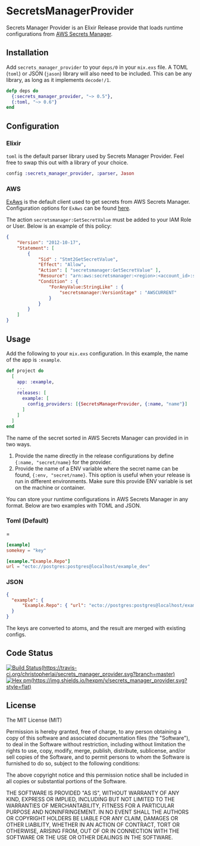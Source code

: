 # SecretsManagerProvider
Secrets Manager Provider is an Elixir Release provide that loads runtime configurations from [AWS Secrets Manager](https://aws.amazon.com/secrets-manager/).

## Installation
Add `secrets_manager_provider` to your `deps/0` in your `mix.exs` file. A TOML (`toml`) or JSON (`jason`) library will also need to be included. This can be any library, as long as it implements `decode!/1`. 

```elixir
defp deps do
  {:secrets_manager_provider, "~> 0.5"},
  {:toml, "~> 0.6"}
end
```

## Configuration
### Elixir
`toml` is the default parser library used by Secrets Manager Provider. Feel free to swap this out with a library of your choice.

```elixir
config :secrets_manager_provider, :parser, Jason
```

### AWS
[ExAws](https://hexdocs.pm/ex_aws/ExAws.html) is the default client used to get secrets from AWS Secrets Manager. Configuration options for `ExAws` can be found [here](https://hexdocs.pm/ex_aws/ExAws.html#module-aws-key-configuration).

The action `secretsmanager:GetSecretValue` must be added to your IAM Role or User. Below is an example of this policy:
```json
{
    "Version": "2012-10-17",
    "Statement": [
        {
            "Sid" : "Stmt2GetSecretValue",  
            "Effect": "Allow",
            "Action": [ "secretsmanager:GetSecretValue" ],
            "Resource": "arn:aws:secretsmanager:<region>:<account_id>:secret:<secret-name>",
            "Condition" : { 
                "ForAnyValue:StringLike" : {
                    "secretsmanager:VersionStage" : "AWSCURRENT" 
                } 
            }
        }
    ]
}
```

## Usage
Add the following to your `mix.exs` configuration. In this example, the name of the app is `:example`.

```elixir
def project do
  [
    app: :example,
    ...
    releases: [ 
      example: [
        config_providers: [{SecretsManagerProvider, {:name, "name"}]
      ]
    ]
  ]
end
```

The name of the secret sorted in AWS Secrets Manager can provided in in two ways.
1. Provide the name directly in the release configurations by define `{:name, "secret/name}` for the provider.
2. Provide the name of a ENV variable where the secret name can be found, `{:env, "secret/name}`. This option is useful when your release is run in different environments. Make sure this provide ENV variable is set on the machine or container.

You can store your runtime configurations in AWS Secrets Manager in any format. Below are two examples with TOML and JSON.
### Toml  (Default)
=
```toml
[example]
somekey = "key"

[example."Example.Repo"]
url = "ecto://postgres:postgres@localhost/example_dev"
```

### JSON
```json
{
  "example": {
      "Example.Repo": { "url": "ecto://postgres:postgres@localhost/example_dev"}
  }
}
```

The keys are converted to atoms, and the result are merged with existing configs.

## Code Status
[![Build Status](#)(https://travis-ci.org/christopherlai/secrets_manager_provider.svg?branch=master)](https://travis-ci.org/christopherlai/secrets_manager_provider)
[![Hex pm](#)(https://img.shields.io/hexpm/v/secrets_manager_provider.svg?style=flat)](https://hex.pm/packages/secrets_manager_provider)

## License
The MIT License (MIT)

Permission is hereby granted, free of charge, to any person obtaining a copy of this software and associated documentation files (the "Software"), to deal in the Software without restriction, including without limitation the rights to use, copy, modify, merge, publish, distribute, sublicense, and/or sell copies of the Software, and to permit persons to whom the Software is furnished to do so, subject to the following conditions:

The above copyright notice and this permission notice shall be included in all copies or substantial portions of the Software.

THE SOFTWARE IS PROVIDED "AS IS", WITHOUT WARRANTY OF ANY KIND, EXPRESS OR IMPLIED, INCLUDING BUT NOT LIMITED TO THE WARRANTIES OF MERCHANTABILITY, FITNESS FOR A PARTICULAR PURPOSE AND NONINFRINGEMENT. IN NO EVENT SHALL THE AUTHORS OR COPYRIGHT HOLDERS BE LIABLE FOR ANY CLAIM, DAMAGES OR OTHER LIABILITY, WHETHER IN AN ACTION OF CONTRACT, TORT OR OTHERWISE, ARISING FROM, OUT OF OR IN CONNECTION WITH THE SOFTWARE OR THE USE OR OTHER DEALINGS IN THE SOFTWARE.

